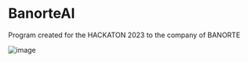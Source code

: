 # BanorteAI
Program created for the HACKATON 2023 to the company of BANORTE


![image](https://github.com/EmilioVidal/BanorteAI/assets/149820545/0398967e-7c2a-488b-b59a-24766005981c)

